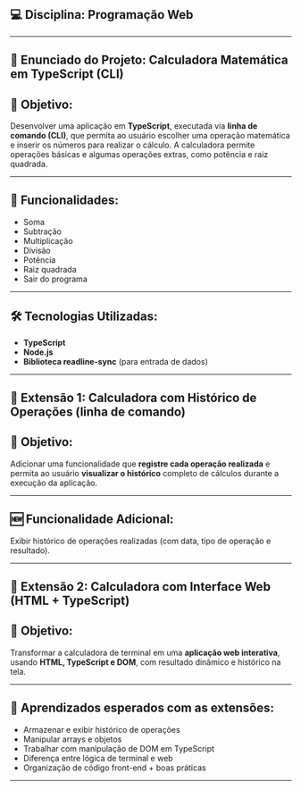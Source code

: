 ## :computer: Disciplina: Programação Web

---

## :memo: Enunciado do Projeto: Calculadora Matemática em TypeScript (CLI)

## :brain: Objetivo:

Desenvolver uma aplicação em **TypeScript**, executada via **linha de comando (CLI)**, que permita ao usuário escolher uma operação matemática e inserir os números para realizar o cálculo. A calculadora permite operações básicas e algumas operações extras, como potência e raiz quadrada.

---

## :1234: Funcionalidades:

- Soma
- Subtração
- Multiplicação
- Divisão
- Potência
- Raiz quadrada
- Sair do programa

---

## :hammer_and_wrench: Tecnologias Utilizadas:

- **TypeScript**
- **Node.js**
- **Biblioteca readline-sync** (para entrada de dados)

---

## :arrows_counterclockwise: Extensão 1: Calculadora com Histórico de Operações (linha de comando)

## :brain: Objetivo:

Adicionar uma funcionalidade que **registre cada operação realizada** e permita ao usuário **visualizar o histórico** completo de cálculos durante a execução da aplicação.

---

## :new: Funcionalidade Adicional:

Exibir histórico de operações realizadas (com data, tipo de operação e resultado).

---

## :arrows_counterclockwise: Extensão 2: Calculadora com Interface Web (HTML + TypeScript)

## :brain: Objetivo:

Transformar a calculadora de terminal em uma **aplicação web interativa**, usando **HTML, TypeScript e DOM**, com resultado dinâmico e histórico na tela.

---

## :blue_book: Aprendizados esperados com as extensões:

- Armazenar e exibir histórico de operações 
- Manipular arrays e objetos 
- Trabalhar com manipulação de DOM em TypeScript 
- Diferença entre lógica de terminal e web 
- Organização de código front-end + boas práticas

---